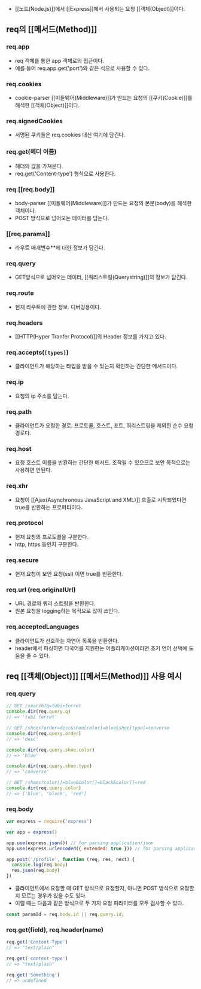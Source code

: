 - [[노드(Node.js)]]에서 [[Express]]에서 사용되는 요청 [[객체(Object)]]이다.


## req의 [[메서드(Method)]]

### req.app

- req 객체를 통한 app 객체로의 접근이다. 
- 예를 들어 req.app.get('port')와 같은 식으로 사용할 수 있다.
### req.cookies

- cookie-parser [[미들웨어(Middleware)]]가 만드는 요청의 [[쿠키(Cookie)]]를 해석한 [[객체(Object)]]이다.
### req.signedCookies

- 서명된 쿠키들은 req.cookies 대신 여기에 담긴다.
### req.get(헤더 이름) 

- 헤더의 값을 가져온다. 
- req.get('Content-type') 형식으로 사용한다.
### req.[[req.body]]

- body-parser [[미들웨어(Middleware)]]가 만드는 요청의 본문(body)을 해석한 객체이다.
- POST 방식으로 넘어오는 데이터를 담는다.
### [[req.params]]

- 라우트 매개변수**에 대한 정보가 담긴다.
### req.query

- GET방식으로 넘어오는 데이터, [[쿼리스트링(Querystring)]]의 정보가 담긴다. 
### req.route

- 현재 라우트에 관한 정보. 디버깅용이다.
### req.headers

- [[HTTP(Hyper Tranfer Protocol)]]의 Header 정보를 가지고 있다.
### req.accepts(`[types]`)

- 클라이언트가 해당하는 타입을 받을 수 있는지 확인하는 간단한 메서드이다.
### req.ip

- 요청의 ip 주소를 담는다.
### req.path

- 클라이언트가 요청한 경로. 프로토콜, 호스트, 포트, 쿼리스트링을 제외한 순수 요청 경로다.
### req.host

- 요청 호스트 이름을 반환하는 간단한 메서드. 조작될 수 있으므로 보안 목적으로는 사용하면 안된다.
### req.xhr

- 요청이 [[Ajax(Asynchronous JavaScript and XML)]] 호출로 시작되었다면 true를 반환하는 프로퍼티이다.
### req.protocol

- 현재 요청의 프로토콜을 구분한다.
- http, https 등인지 구분한다.
### req.secure

- 현재 요청이 보안 요청(ssl) 이면 true를 반환한다.
### req.url (req.originalUrl)

- URL 경로와 쿼리 스트링을 반환한다.
- 원본 요청을 logging하는 목적으로 많이 쓰인다.
### req.acceptedLanguages

- 클라이언트가 선호하는 자연어 목록을 반환한다.
- header에서 파싱하면 다국어를 지원한는 어플리케이션이라면 초기 언어 선택에 도움을 줄 수 있다.


## req [[객체(Object)]] [[메서드(Method)]] 사용 예시

### req.query

```js
// GET /search?q=tobi+ferret
console.dir(req.query.q)
// => 'tobi ferret'

// GET /shoes?order=desc&shoe[color]=blue&shoe[type]=converse
console.dir(req.query.order)
// => 'desc'

console.dir(req.query.shoe.color)
// => 'blue'

console.dir(req.query.shoe.type)
// => 'converse'

// GET /shoes?color[]=blue&color[]=black&color[]=red
console.dir(req.query.color)
// => ['blue', 'black', 'red']
```

### req.body

```js
var express = require('express')

var app = express()

app.use(express.json()) // for parsing application/json
app.use(express.urlencoded({ extended: true })) // for parsing application/x-www-form-urlencoded

app.post('/profile', function (req, res, next) {
  console.log(req.body)
  res.json(req.body)
})
```

- 클라이언트에서 요청할 때 GET 방식으로 요청할지, 아니면 POST 방식으로 요청할지 모르는 경우가 있을 수도 있다.
- 이럴 때는 다음과 같은 방식으로 두 가지 요청 파라미터를 모두 검사할 수 있다.

```js
const paramId = req.body.id || req.query.id;
```

### req.get(field), req.header(name)

```js
req.get('Content-Type')
// => "text/plain"

req.get('content-type')
// => "text/plain"

req.get('Something')
// => undefined
```

